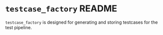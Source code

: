 # `testcase_factory` README

`testcase_factory` is designed for generating and storing testcases for the test pipeline.
